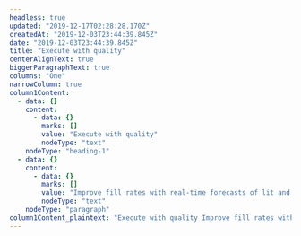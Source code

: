 ```yaml
---
headless: true
updated: "2019-12-17T02:28:28.170Z"
createdAt: "2019-12-03T23:44:39.845Z"
date: "2019-12-03T23:44:39.845Z"
title: "Execute with quality"
centerAlignText: true
biggerParagraphText: true
columns: "One"
narrowColumn: true
column1Content:
  - data: {}
    content:
      - data: {}
        marks: []
        value: "Execute with quality"
        nodeType: "text"
    nodeType: "heading-1"
  - data: {}
    content:
      - data: {}
        marks: []
        value: "Improve fill rates with real-time forecasts of lit and hidden liquidity. Reliably capture better prices with real-time predictions of price movements."
        nodeType: "text"
    nodeType: "paragraph"
column1Content_plaintext: "Execute with quality Improve fill rates with real-time forecasts of lit and hidden liquidity. Reliably capture better prices with real-time predictions of price movements."
---
```


